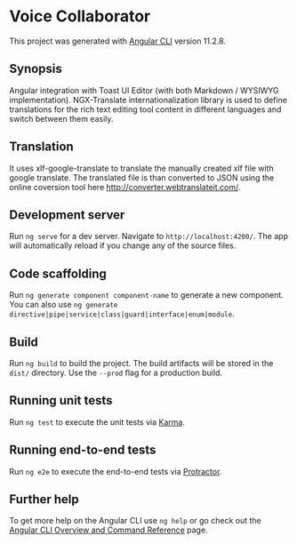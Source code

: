 # Voice Collaborator

This project was generated with [Angular CLI](https://github.com/angular/angular-cli) version 11.2.8.

## Synopsis

Angular integration with Toast UI Editor (with both Markdown / WYSIWYG implementation). NGX-Translate internationalization library is used to define translations for the rich text editing tool content in different languages and switch between them easily.

## Translation

It uses xlf-google-translate to translate the manually created xlf file with google translate. The translated file is than converted to JSON using the online coversion tool here http://converter.webtranslateit.com/.


## Development server

Run `ng serve` for a dev server. Navigate to `http://localhost:4200/`. The app will automatically reload if you change any of the source files.

## Code scaffolding

Run `ng generate component component-name` to generate a new component. You can also use `ng generate directive|pipe|service|class|guard|interface|enum|module`.

## Build

Run `ng build` to build the project. The build artifacts will be stored in the `dist/` directory. Use the `--prod` flag for a production build.

## Running unit tests

Run `ng test` to execute the unit tests via [Karma](https://karma-runner.github.io).

## Running end-to-end tests

Run `ng e2e` to execute the end-to-end tests via [Protractor](http://www.protractortest.org/).

## Further help

To get more help on the Angular CLI use `ng help` or go check out the [Angular CLI Overview and Command Reference](https://angular.io/cli) page.
